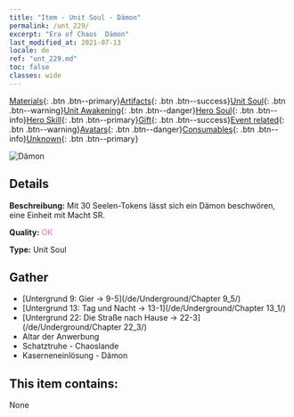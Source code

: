 ```yaml
---
title: "Item - Unit Soul - Dämon"
permalink: /unt_229/
excerpt: "Era of Chaos  Dämon"
last_modified_at: 2021-07-13
locale: de
ref: "unt_229.md"
toc: false
classes: wide
---
```

 [Materials](/ItemsDE/){: .btn .btn--primary}[Artifacts](/ItemsDE/Artifacts/){: .btn .btn--success}[Unit Soul](/ItemsDE/UnitSoul/){: .btn .btn--warning}[Unit Awakening](/ItemsDE/UnitAwakening/){: .btn .btn--danger}[Hero Soul](/ItemsDE/HeroSoul/){: .btn .btn--info}[Hero Skill](/ItemsDE/HeroSkill/){: .btn .btn--primary}[Gift](/ItemsDE/Gift/){: .btn .btn--success}[Event related](/ItemsDE/Events/){: .btn .btn--warning}[Avatars](/ItemsDE/Avatars/){: .btn .btn--danger}[Consumables](/ItemsDE/Consumables/){: .btn .btn--info}[Unknown](/ItemsDE/Unknown/){: .btn .btn--primary}

 ![Dämon](/images/u/ti_changjiaoemo.jpg)

## Details
 **Beschreibung:** Mit 30 Seelen-Tokens lässt sich ein Dämon beschwören, eine Einheit mit Macht SR.

 **Quality:** <span style="color: #DA70D6">OK</span>

 **Type:** Unit Soul

## Gather

*    [Untergrund 9: Gier -> 9-5](/de/Underground/Chapter 9_5/) 
*    [Untergrund 13: Tag und Nacht -> 13-1](/de/Underground/Chapter 13_1/) 
*    [Untergrund 22: Die Straße nach Hause -> 22-3](/de/Underground/Chapter 22_3/) 
*    Altar der Anwerbung 
*    Schatztruhe - Chaoslande 
*    Kaserneneinlösung - Dämon 

## This item contains:

  None

